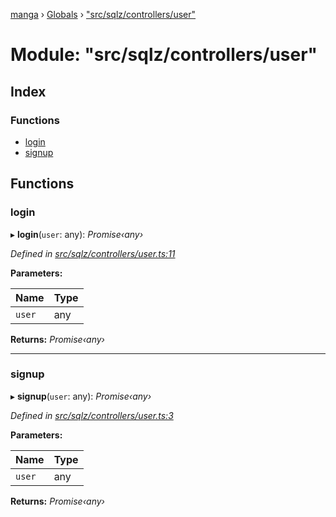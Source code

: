[manga](../README.md) › [Globals](../globals.md) › ["src/sqlz/controllers/user"](_src_sqlz_controllers_user_.md)

# Module: "src/sqlz/controllers/user"

## Index

### Functions

* [login](_src_sqlz_controllers_user_.md#login)
* [signup](_src_sqlz_controllers_user_.md#signup)

## Functions

###  login

▸ **login**(`user`: any): *Promise‹any›*

*Defined in [src/sqlz/controllers/user.ts:11](https://github.com/tushar1210/manga-node/blob/fed3e48/src/sqlz/controllers/user.ts#L11)*

**Parameters:**

Name | Type |
------ | ------ |
`user` | any |

**Returns:** *Promise‹any›*

___

###  signup

▸ **signup**(`user`: any): *Promise‹any›*

*Defined in [src/sqlz/controllers/user.ts:3](https://github.com/tushar1210/manga-node/blob/fed3e48/src/sqlz/controllers/user.ts#L3)*

**Parameters:**

Name | Type |
------ | ------ |
`user` | any |

**Returns:** *Promise‹any›*

